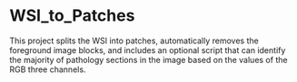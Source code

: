 # WSI_to_Patches
This project splits the WSI into patches, automatically removes the foreground image blocks, and includes an optional script that can identify the majority of pathology sections in the image based on the values of the RGB three channels.

